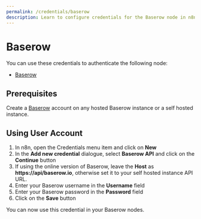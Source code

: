 ```yaml
---
permalink: /credentials/baserow
description: Learn to configure credentials for the Baserow node in n8n
---
```


# Baserow

You can use these credentials to authenticate the following node:
- [Baserow](../../nodes-library/nodes/Baserow/README.md)

## Prerequisites

Create a [Baserow](https://baserow.io/) account on any hosted Baserow instance
or a self hosted instance.

## Using User Account

1. In n8n, open the Credentials menu item and click on **New**
2. In the **Add new credential** dialogue, select **Baserow API** and click on the **Continue** button
3. If using the online version of Baserow, leave the **Host** as **https://api/baserow.io**, otherwise set it to your self hosted instance API URL.
4. Enter your Baserow username in the **Username** field
5. Enter your Baserow password in the **Password** field
6. Click on the **Save** button

You can now use this credential in your Baserow nodes.
